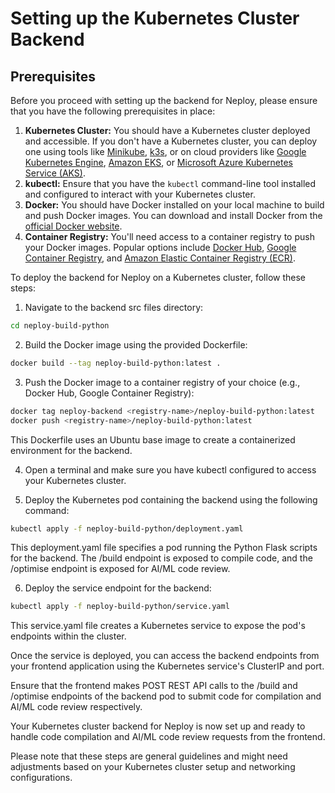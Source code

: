 # Setting up the Kubernetes Cluster Backend
## Prerequisites
Before you proceed with setting up the backend for Neploy, please ensure that you have the following prerequisites in place:
1. **Kubernetes Cluster:** You should have a Kubernetes cluster deployed and accessible. If you don't have a Kubernetes cluster, you can deploy one using tools like [Minikube](https://minikube.sigs.k8s.io/), [k3s](https://k3s.io/), or on cloud providers like [Google Kubernetes Engine](https://cloud.google.com/kubernetes-engine), [Amazon EKS](https://aws.amazon.com/eks/), or [Microsoft Azure Kubernetes Service (AKS)](https://azure.microsoft.com/en-us/services/kubernetes-service/).
2. **kubectl:** Ensure that you have the `kubectl` command-line tool installed and configured to interact with your Kubernetes cluster.
3. **Docker:** You should have Docker installed on your local machine to build and push Docker images. You can download and install Docker from the [official Docker website](https://www.docker.com/get-started).
4. **Container Registry:** You'll need access to a container registry to push your Docker images. Popular options include [Docker Hub](https://hub.docker.com/), [Google Container Registry](https://cloud.google.com/container-registry), and [Amazon Elastic Container Registry (ECR)](https://aws.amazon.com/ecr/).

To deploy the backend for Neploy on a Kubernetes cluster, follow these steps:

1. Navigate to the backend src files directory:
```bash
cd neploy-build-python
```
2. Build the Docker image using the provided Dockerfile:
```bash
docker build --tag neploy-build-python:latest .
```
3. Push the Docker image to a container registry of your choice (e.g., Docker Hub, Google Container Registry):
```bash
docker tag neploy-backend <registry-name>/neploy-build-python:latest
docker push <registry-name>/neploy-build-python:latest
```
This Dockerfile uses an Ubuntu base image to create a containerized environment for the backend.

4. Open a terminal and make sure you have kubectl configured to access your Kubernetes cluster.

5. Deploy the Kubernetes pod containing the backend using the following command:
```bash
kubectl apply -f neploy-build-python/deployment.yaml
```
This deployment.yaml file specifies a pod running the Python Flask scripts for the backend. The /build endpoint is exposed to compile code, and the /optimise endpoint is exposed for AI/ML code review.

6. Deploy the service endpoint for the backend:
```bash
kubectl apply -f neploy-build-python/service.yaml
```
This service.yaml file creates a Kubernetes service to expose the pod's endpoints within the cluster.

Once the service is deployed, you can access the backend endpoints from your frontend application using the Kubernetes service's ClusterIP and port.

Ensure that the frontend makes POST REST API calls to the /build and /optimise endpoints of the backend pod to submit code for compilation and AI/ML code review respectively.

Your Kubernetes cluster backend for Neploy is now set up and ready to handle code compilation and AI/ML code review requests from the frontend.

Please note that these steps are general guidelines and might need adjustments based on your Kubernetes cluster setup and networking configurations.

